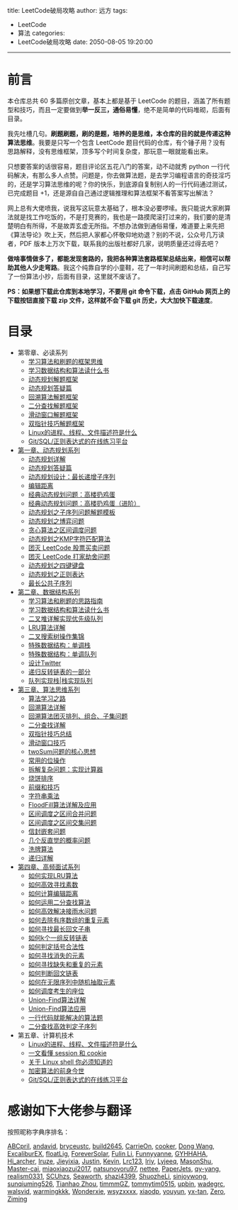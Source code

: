 title: LeetCode破局攻略
author: 远方
tags:
  - LeetCode
  - 算法
categories:
  - LeetCode破局攻略
date: 2050-08-05 19:20:00
---
# 前言

本仓库总共 60 多篇原创文章，基本上都是基于 LeetCode 的题目，涵盖了所有题型和技巧，而且一定要做到**举一反三，通俗易懂**，绝不是简单的代码堆砌，后面有目录。

我先吐槽几句。**刷题刷题，刷的是题，培养的是思维，本仓库的目的就是传递这种算法思维**。我要是只写一个包含 LeetCode 题目代码的仓库，有个锤子用？没有思路解释，没有思维框架，顶多写个时间复杂度，那玩意一眼就能看出来。

只想要答案的话很容易，题目评论区五花八门的答案，动不动就秀 python 一行代码解决，有那么多人点赞。问题是，你去做算法题，是去学习编程语言的奇技淫巧的，还是学习算法思维的呢？你的快乐，到底源自复制别人的一行代码通过测试，已完成题目 +1，还是源自自己通过逻辑推理和算法框架不看答案写出解法？

网上总有大佬喷我，说我写这玩意太基础了，根本没必要啰嗦。我只能说大家刷算法就是找工作吃饭的，不是打竞赛的，我也是一路摸爬滚打过来的，我们要的是清楚明白有所得，不是故弄玄虚无所指。不想办法做到通俗易懂，难道要上来先把《算法导论》吹上天，然后把人家都心怀敬仰地劝退？别的不说，公众号几万读者，PDF 版本上万次下载，联系我的出版社都好几家，说明质量还过得去吧？

**做啥事情做多了，都能发现套路的，我把各种算法套路框架总结出来，相信可以帮助其他人少走弯路**。我这个纯靠自学的小童鞋，花了一年时间刷题和总结，自己写了一份算法小抄，后面有目录，这里就不废话了。


**PS：如果想下载此仓库到本地学习，不要用 git 命令下载，点击 GitHub 网页上的下载按钮直接下载 zip 文件，这样就不会下载 git 历史，大大加快下载速度**。

# 目录

* 第零章、必读系列
  * [学习算法和刷题的框架思维](/2020/04/11/算法思维系列/学习数据结构和算法的高效方法)
  * [学习数据结构和算法读什么书](/2020/04/11/算法思维系列/为什么推荐算法4)
  * [动态规划解题框架](/2020/04/11/动态规划系列/动态规划详解进阶)
  * [动态规划答疑篇](/2020/04/11/动态规划系列/最优子结构)
  * [回溯算法解题框架](/2020/04/11/算法思维系列/回溯算法详解修订版)
  * [二分查找解题框架](/2020/04/11/算法思维系列/二分查找详解)
  * [滑动窗口解题框架](/2020/04/11/算法思维系列/滑动窗口技巧)
  * [双指针技巧解题框架](/2020/04/11/算法思维系列/双指针技巧)
  * [Linux的进程、线程、文件描述符是什么](/2020/04/11/技术/linux进程)
  * [Git/SQL/正则表达式的在线练习平台](/2020/04/11/技术/在线练习平台)
* [第一章、动态规划系列](/2020/04/11/动态规划系列/动态规划系列)
  * [动态规划详解](/2020/04/11/动态规划系列/动态规划详解进阶)
  * [动态规划答疑篇](/2020/04/11/动态规划系列/最优子结构)
  * [动态规划设计：最长递增子序列](/2020/04/11/动态规划系列/动态规划设计：最长递增子序列)
  * [编辑距离](/2020/04/11/动态规划系列/编辑距离)
  * [经典动态规划问题：高楼扔鸡蛋](/2020/04/11/动态规划系列/高楼扔鸡蛋问题)
  * [经典动态规划问题：高楼扔鸡蛋（进阶）](/2020/04/11/动态规划系列/高楼扔鸡蛋进阶)
  * [动态规划之子序列问题解题模板](/2020/04/11/动态规划系列/子序列问题模板)
  * [动态规划之博弈问题](/2020/04/11/动态规划系列/动态规划之博弈问题)
  * [贪心算法之区间调度问题](/2020/04/11/动态规划系列/贪心算法之区间调度问题)
  * [动态规划之KMP字符匹配算法](/2020/04/11/动态规划系列/动态规划之KMP字符匹配算法)
  * [团灭 LeetCode 股票买卖问题](/2020/04/11/动态规划系列/团灭股票问题)
  * [团灭 LeetCode 打家劫舍问题](/2020/04/11/动态规划系列/抢房子)
  * [动态规划之四键键盘](/2020/04/11/动态规划系列/动态规划之四键键盘)
  * [动态规划之正则表达](/2020/04/11/动态规划系列/动态规划之正则表达)
  * [最长公共子序列](/2020/04/11/动态规划系列/最长公共子序列)
* [第二章、数据结构系列](/2020/04/11/算法思维系列/数据结构系列)
  * [学习算法和刷题的思路指南](/2020/04/11/算法思维系列/学习数据结构和算法的高效方法)
  * [学习数据结构和算法读什么书](/2020/04/11/算法思维系列/为什么推荐算法4)
  * [二叉堆详解实现优先级队列](/2020/04/11/数据结构系列/二叉堆详解实现优先级队列)
  * [LRU算法详解](/2020/04/11/高频面试系列/LRU算法)
  * [二叉搜索树操作集锦](/2020/04/11/数据结构系列/二叉搜索树操作集锦)
  * [特殊数据结构：单调栈](/2020/04/11/数据结构系列/单调栈)
  * [特殊数据结构：单调队列](/2020/04/11/数据结构系列/单调队列)
  * [设计Twitter](/2020/04/11/数据结构系列/设计Twitter)
  * [递归反转链表的一部分](/2020/04/11/数据结构系列/递归反转链表的一部分)
  * [队列实现栈\|栈实现队列](/2020/04/11/数据结构系列/队列实现栈栈实现队列)
* [第三章、算法思维系列](/2020/04/11/算法思维系列/算法思维系列)
  * [算法学习之路](/2020/04/11/算法思维系列/算法学习之路)
  * [回溯算法详解](/2020/04/11/算法思维系列/回溯算法详解修订版)
  * [回溯算法团灭排列、组合、子集问题](/2020/04/11/高频面试系列/子集排列组合)
  * [二分查找详解](/2020/04/11/算法思维系列/二分查找详解)
  * [双指针技巧总结](/2020/04/11/算法思维系列/双指针技巧)
  * [滑动窗口技巧](/2020/04/11/算法思维系列/滑动窗口技巧)
  * [twoSum问题的核心思想](/2020/04/11/算法思维系列/twoSum问题的核心思想)
  * [常用的位操作](/2020/04/11/算法思维系列/常用的位操作)
  * [拆解复杂问题：实现计算器](/2020/04/11/数据结构系列/实现计算器)
  * [烧饼排序](/2020/04/11/算法思维系列/烧饼排序)
  * [前缀和技巧](/2020/04/11/算法思维系列/前缀和技巧)
  * [字符串乘法](/2020/04/11/算法思维系列/字符串乘法)
  * [FloodFill算法详解及应用](/2020/04/11/算法思维系列/FloodFill算法详解及应用)
  * [区间调度之区间合并问题](/2020/04/11/算法思维系列/区间调度问题之区间合并)
  * [区间调度之区间交集问题](/2020/04/11/算法思维系列/区间交集问题)
  * [信封嵌套问题](/2020/04/11/算法思维系列/信封嵌套问题)
  * [几个反直觉的概率问题](/2020/04/11/算法思维系列/几个反直觉的概率问题)
  * [洗牌算法](/2020/04/11/算法思维系列/洗牌算法)
  * [递归详解](/2020/04/11/算法思维系列/递归详解)
* [第四章、高频面试系列](/2020/04/11/高频面试系列/高频面试系列)
  * [如何实现LRU算法](/2020/04/11/高频面试系列/LRU算法)
  * [如何高效寻找素数](/2020/04/11/高频面试系列/打印素数)
  * [如何计算编辑距离](/2020/04/11/动态规划系列/编辑距离)
  * [如何运用二分查找算法](/2020/04/11/高频面试系列/koko偷香蕉)
  * [如何高效解决接雨水问题](/2020/04/11/高频面试系列/接雨水)
  * [如何去除有序数组的重复元素](/2020/04/11/高频面试系列/如何去除有序数组的重复元素)
  * [如何寻找最长回文子串](/2020/04/11/高频面试系列/最长回文子串)
  * [如何k个一组反转链表](/2020/04/11/高频面试系列/k个一组反转链表)
  * [如何判定括号合法性](/2020/04/11/高频面试系列/合法括号判定)
  * [如何寻找消失的元素](/2020/04/11/高频面试系列/消失的元素)
  * [如何寻找缺失和重复的元素](/2020/04/11/高频面试系列/缺失和重复的元素)
  * [如何判断回文链表](/2020/04/11/高频面试系列/判断回文链表)
  * [如何在无限序列中随机抽取元素](/2020/04/11/高频面试系列/水塘抽样)
  * [如何调度考生的座位](/2020/04/11/高频面试系列/座位调度)
  * [Union-Find算法详解](/2020/04/11/算法思维系列/UnionFind算法详解)
  * [Union-Find算法应用](/2020/04/11/算法思维系列/UnionFind算法应用)
  * [一行代码就能解决的算法题](/2020/04/11/高频面试系列/一行代码解决的智力题)
  * [二分查找高效判定子序列](/2020/04/11/高频面试系列/二分查找判定子序列)
* 第五章、计算机技术
  * [Linux的进程、线程、文件描述符是什么](/2020/04/11/技术/linux进程)
  * [一文看懂 session 和 cookie](/2020/04/11/技术/session和cookie)
  * [关于 Linux shell 你必须知道的](/2020/04/11/技术/linuxshell)
  * [加密算法的前身今世](/2020/04/11/技术/密码技术)
  * [Git/SQL/正则表达式的在线练习平台](/2020/04/11/技术/在线练习平台)

# 感谢如下大佬参与翻译

按照昵称字典序排名：

[ABCpril](/2020/04/11/https://github.com/ABCpril), 
[andavid](/2020/04/11/https://github.com/andavid), 
[bryceustc](/2020/04/11/https://github.com/bryceustc), 
[build2645](/2020/04/11/https://github.com/build2645), 
[CarrieOn](/2020/04/11/https://github.com/CarrieOn), 
[cooker](/2020/04/11/https://github.com/xiaochuhub), 
[Dong Wang](/2020/04/11/https://github.com/Coder2Programmer), 
[ExcaliburEX](/2020/04/11/https://github.com/ExcaliburEX), 
[floatLig](/2020/04/11/https://github.com/floatLig), 
[ForeverSolar](/2020/04/11/https://github.com/foreversolar), 
[Fulin Li](/2020/04/11/https://fulinli.github.io/), 
[Funnyyanne](/2020/04/11/https://github.com/Funnyyanne), 
[GYHHAHA](/2020/04/11/https://github.com/GYHHAHA), 
[Hi_archer](/2020/04/11/https://hiarcher.top/), 
[Iruze](/2020/04/11/https://github.com/Iruze), 
[Jieyixia](/2020/04/11/https://github.com/Jieyixia), 
[Justin](/2020/04/11/https://github.com/Justin-YGG), 
[Kevin](/2020/04/11/https://github.com/Kevin-free), 
[Lrc123](/2020/04/11/https://github.com/Lrc123), 
[lriy](/2020/04/11/https://github.com/lriy), 
[Lyjeeq](/2020/04/11/https://github.com/Lyjeeq), 
[MasonShu](/2020/04/11/https://greenwichmt.github.io/), 
[Master-cai](/2020/04/11/https://github.com/Master-cai), 
[miaoxiaozui2017](/2020/04/11/https://github.com/miaoxiaozui2017), 
[natsunoyoru97](/2020/04/11/https://github.com/natsunoyoru97), 
[nettee](/2020/04/11/https://github.com/nettee), 
[PaperJets](/2020/04/11/https://github.com/PaperJets), 
[qy-yang](/2020/04/11/https://github.com/qy-yang), 
[realism0331](/2020/04/11/https://github.com/realism0331), 
[SCUhzs](/2020/04/11/https://github.com/HuangZiSheng001), 
[Seaworth](/2020/04/11/https://github.com/Seaworth), 
[shazi4399](/2020/04/11/https://github.com/shazi4399), 
[ShuozheLi](/2020/04/11/https://github.com/ShuoZheLi/), 
[sinjoywong](/2020/04/11/https://blog.csdn.net/SinjoyWong), 
[sunqiuming526](/2020/04/11/https://github.com/sunqiuming526), 
[Tianhao Zhou](/2020/04/11/https://github.com/tianhaoz95), 
[timmmGZ](/2020/04/11/https://github.com/timmmGZ), 
[tommytim0515](/2020/04/11/https://github.com/tommytim0515), 
[upbin](/2020/04/11/https://github.com/upbin), 
[wadegrc](/2020/04/11/https://github.com/wadegrc), 
[walsvid](/2020/04/11/https://github.com/walsvid), 
[warmingkkk](/2020/04/11/https://github.com/warmingkkk), 
[Wonderxie](/2020/04/11/https://github.com/Wonderxie), 
[wsyzxxxx](/2020/04/11/https://github.com/wsyzxxxx), 
[xiaodp](/2020/04/11/https://github.com/xiaodp), 
[youyun](/2020/04/11/https://github.com/youyun), 
[yx-tan](/2020/04/11/https://github.com/yx-tan), 
[Zero](/2020/04/11/https://github.com/Mr2er0), 
[Ziming](/2020/04/11/https://github.com/ML-ZimingMeng/LeetCode-Python3)